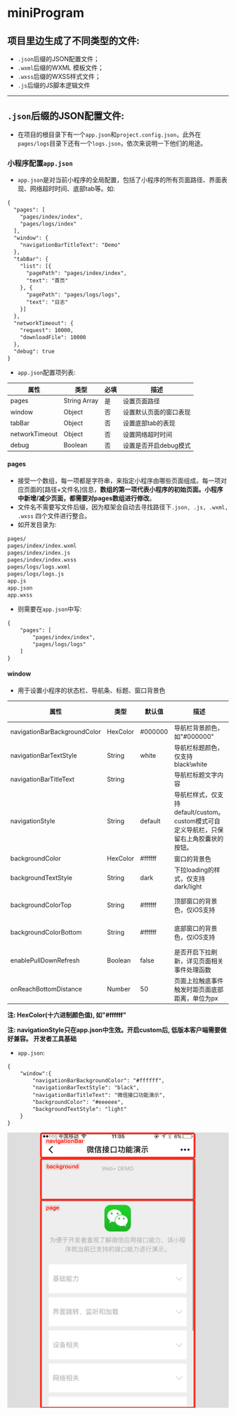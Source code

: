# miniProgram
## 项目里边生成了不同类型的文件:
- `.json`后缀的JSON配置文件；
- `.wxml`后缀的WXML 模板文件；
- `.wxss`后缀的WXSS样式文件；
- `.js`后缀的JS脚本逻辑文件

------

## `.json`后缀的JSON配置文件:
- 在项目的根目录下有一个`app.json`和`project.config.json`，此外在`pages/logs`目录下还有一个`logs.json`，依次来说明一下他们的用途。

### 小程序配置`app.json`
- `app.json`是对当前小程序的全局配置，包括了小程序的所有页面路径、界面表现、网络超时时间、底部tab等。如:
```
{
  "pages": [
    "pages/index/index",
    "pages/logs/index"
  ],
  "window": {
    "navigationBarTitleText": "Demo"
  },
  "tabBar": {
    "list": [{
      "pagePath": "pages/index/index",
      "text": "首页"
    }, {
      "pagePath": "pages/logs/logs",
      "text": "日志"
    }]
  },
  "networkTimeout": {
    "request": 10000,
    "downloadFile": 10000
  },
  "debug": true
}
```

- `app.json`配置项列表:

| 属性 | 类型 | 必填 | 描述 |
| --- | --- | --- | --- |
| pages | String Array | 是 | 设置页面路径 |
| window | Object | 否 | 设置默认页面的窗口表现 |
| tabBar | Object | 否 | 设置底部tab的表现 |
| networkTimeout | Object | 否 | 设置网络超时时间 |
| debug | Boolean | 否 | 设置是否开启debug模式 |

#### pages
- 接受一个数组，每一项都是字符串，来指定小程序由哪些页面组成。每一项对应页面的[路径+文件名]信息，**数组的第一项代表小程序的初始页面。小程序中新增/减少页面，都需要对pages数组进行修改**。
- 文件名不需要写文件后缀，因为框架会自动去寻找路径下`.json, .js, .wxml, .wxss` 四个文件进行整合。
- 如开发目录为:
```
pages/
pages/index/index.wxml
pages/index/index.js
pages/index/index.wxss
pages/logs/logs.wxml
pages/logs/logs.js
app.js
app.json
app.wxss
```
- 则需要在`app.json`中写:
```
{
    "pages": [
        "pages/index/index",
        "pages/logs/logs"
    ]
}
```

#### window
- 用于设置小程序的状态栏、导航条、标题、窗口背景色

| 属性 | 类型 | 默认值 | 描述 | 最低版本 |
| --- | --- | --- | --- | --- |
| navigationBarBackgroundColor | HexColor | #000000 | 导航栏背景颜色，如"#000000" | |
| navigationBarTextStyle | String | white | 导航栏标题颜色，仅支持black\white | | 
| navigationBarTitleText | String | | 导航栏标题文字内容 | |
| navigationStyle | String | default | 导航栏样式，仅支持default/custom。custom模式可自定义导航栏，只保留右上角胶囊状的按钮。 | 微信版本 6.6.0 |
| backgroundColor | HexColor | #ffffff | 窗口的背景色 | |
| backgroundTextStyle | String | dark | 下拉loading的样式，仅支持dark/light | |
| backgroundColorTop | String | #ffffff | 顶部窗口的背景色，仅iOS支持 | 微信版本 6.5.16 |
| backgroundColorBottom | String | #ffffff | 底部窗口的背景色，仅iOS支持 | 微信版本 6.5.16 |
| enablePullDownRefresh | Boolean | false | 是否开启下拉刷新，详见页面相关事件处理函数 | | 
| onReachBottomDistance | Number | 50 | 页面上拉触底事件触发时距页面底部距离，单位为px |


**注: HexColor(十六进制颜色值), 如"#ffffff"**

**注: navigationStyle只在app.json中生效。开启custom后, 低版本客户端需要做好兼容。 开发者工具基础**

- `app.json`:
```
{
    "window":{
        "navigationBarBackgroundColor": "#ffffff",
        "navigationBarTextStyle": "black",
        "navigationBarTitleText": "微信接口功能演示",
        "backgroundColor": "#eeeeee",
        "backgroundTextStyle": "light"
    }
}
```


![window_config][1]


  [1]: ./images/config.jpg "config.jpg"